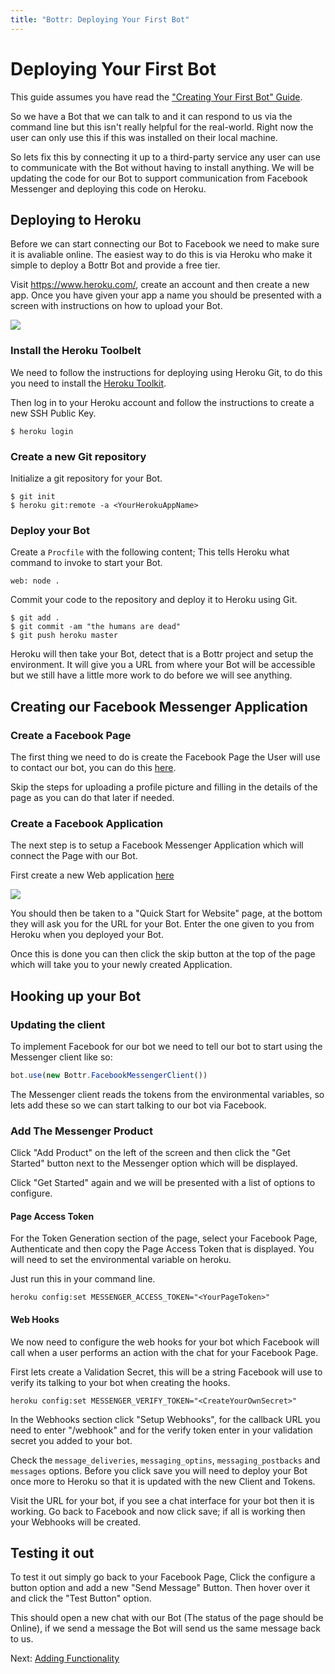 ```yaml
---
title: "Bottr: Deploying Your First Bot"
---
```

# Deploying Your First Bot

This guide assumes you have read the ["Creating Your First Bot" Guide](Creating-Your-First-Bot).

So we have a Bot that we can talk to and it can respond to us via the command line but this isn't really helpful for the real-world. Right now the user can only use this if this was installed on their local machine.

So lets fix this by connecting it up to a third-party service any user can use to communicate with the Bot without having to install anything. We will be updating the code for our Bot to support communication from Facebook Messenger and deploying this code on Heroku.

## Deploying to Heroku

Before we can start connecting our Bot to Facebook we need to make sure it is avaliable online. The easiest way to do this is via Heroku who make it simple to deploy a Bottr Bot and provide a free tier.

Visit https://www.heroku.com/, create an account and then create a new app. Once you have given your app a name you should be presented with a screen with instructions on how to upload your Bot.

![](https://github.com/Bottr-js/Bottr/blob/master/assets/heroku.png)

### Install the Heroku Toolbelt

We need to follow the instructions for deploying using Heroku Git, to do this you need to install the [Heroku Toolkit](https://toolbelt.heroku.com/).

Then log in to your Heroku account and follow the instructions to create a new SSH Public Key.

```
$ heroku login
```

### Create a new Git repository

Initialize a git repository for your Bot.

```
$ git init
$ heroku git:remote -a <YourHerokuAppName>
```

### Deploy your Bot

Create a `Procfile` with the following content; This tells Heroku what command to invoke to start your Bot.

```
web: node .
```

Commit your code to the repository and deploy it to Heroku using Git.

```
$ git add .
$ git commit -am "the humans are dead"
$ git push heroku master
```

Heroku will then take your Bot, detect that is a Bottr project and setup the environment. It will give you a URL from where your Bot will be accessible but we still have a little more work to do before we will see anything.

## Creating our Facebook Messenger Application

### Create a Facebook Page

The first thing we need to do is create the Facebook Page the User will use to contact our bot, you can do this [here](https://www.facebook.com/pages/create/).

Skip the steps for uploading a profile picture and filling in the details of the page as you can do that later if needed.

### Create a Facebook Application

The next step is to setup a Facebook Messenger Application which will connect the Page with our Bot.

First create a new Web application [here](https://developers.facebook.com/quickstarts/?platform=web)

![](https://raw.githubusercontent.com/jcampbell05/BotKit.js/master/assets/new-facebook-app.png)

You should then be taken to a "Quick Start for Website" page, at the bottom they will ask you for the URL for your Bot. Enter the one given to you from Heroku when you deployed your Bot.

Once this is done you can then click the skip button at the top of the page which will take you to your newly created Application.

## Hooking up your Bot

### Updating the client

To implement Facebook for our bot we need to tell our bot to start using the Messenger client like so:

```javascript
bot.use(new Bottr.FacebookMessengerClient())
```

The Messenger client reads the tokens from the environmental variables, so lets add these so we can start talking to our bot via Facebook.

### Add The Messenger Product

Click "Add Product" on the left of the screen and then click the "Get Started" button next to the Messenger option which will be displayed.

Click "Get Started" again and we will be presented with a list of options to configure.

#### Page Access Token

For the Token Generation section of the page, select your Facebook Page, Authenticate and then copy the Page Access Token that is displayed. You will need to set the environmental variable on heroku.

Just run this in your command line.

```
heroku config:set MESSENGER_ACCESS_TOKEN="<YourPageToken>"
```

#### Web Hooks

We now need to configure the web hooks for your bot which Facebook will call when a user performs an action with the chat for your Facebook Page.

First lets create a Validation Secret, this will be a string Facebook will use to verify its talking to your bot when creating the hooks.

```
heroku config:set MESSENGER_VERIFY_TOKEN="<CreateYourOwnSecret>"
```

In the Webhooks section click "Setup Webhooks", for the callback URL you need to enter "<YourBotURL>/webhook" and for the verify token enter in your validation secret you added to your bot.

Check the `message_deliveries`, `messaging_optins`, `messaging_postbacks` and `messages` options. Before you click save you will need to deploy your Bot once more to Heroku so that it is updated with the new Client and Tokens.

Visit the URL for your bot, if you see a chat interface for your bot then it is working. Go back to Facebook and now click save; if all is working then your Webhooks will be created.

## Testing it out

To test it out simply go back to your Facebook Page, Click the configure a button option and add a new "Send Message" Button. Then hover over it and click the "Test Button" option.

This should open a new chat with our Bot (The status of the page should be Online), if we send a message the Bot will send us the same message back to us.

Next: [Adding Functionality](adding-functionality.html)
